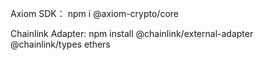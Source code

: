 
Axiom SDK：
npm i @axiom-crypto/core

Chainlink Adapter:
npm install @chainlink/external-adapter @chainlink/types ethers